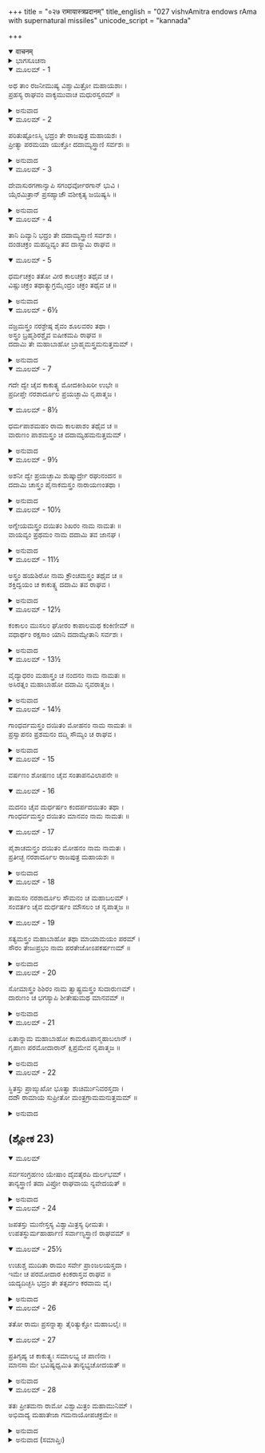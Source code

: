 +++
title = "०२७ रामायास्त्रप्रदानम्"
title_english = "027 vishvAmitra endows rAma with supernatural missiles"
unicode_script = "kannada"

+++
<details open><summary>वाचनम्</summary>

<div class="audioEmbed"  caption="श्रीराम-हरिसीताराममूर्ति-घनपाठिभ्यां वचनम्" src="https://archive.org/download/Ramayana-recitation-Sriram-harisItArAmamUrti-Ghanapaati-v2/Kanda_1/Kanda_1_BK-027-Ramaayastra_Pradhaanam.mp3"></div>
</details>



<details><summary>ಭಾಗಸೂಚನಾ</summary>

ವಿಶ್ವಾಮಿತ್ರರು ಶ್ರೀರಾಮನಿಗೆ ದಿವ್ಯಾಸ್ತ್ರಗಳನ್ನು ಕರುಣಿಸಿದುದು
</details>

<details open><summary>ಮೂಲಮ್ - 1</summary>

ಅಥ ತಾಂ ರಜನೀಮುಷ್ಯ ವಿಶ್ವಾಮಿತ್ರೋ ಮಹಾಯಶಾಃ ।  
ಪ್ರಹಸ್ಯ ರಾಘವಂ ವಾಕ್ಯಮುವಾಚ ಮಧುರಸ್ವರಮ್ ॥
</details>

<details><summary>ಅನುವಾದ</summary>

ತಾಟಕಾವನದಲ್ಲಿ ಆ ರಾತ್ರಿಯನ್ನು ಕಳೆದು ಮಹಾ ಯಶಸ್ವೀ ವಿಶ್ವಾಮಿತ್ರರು ನಗುತ್ತಾ ಶ್ರೀರಾಮಚಂದ್ರನಲ್ಲಿ ಮಧುರವಾಗಿ ಇಂತೆಂದರು.॥1॥
</details>

<details open><summary>ಮೂಲಮ್ - 2</summary>

ಪರಿತುಷ್ಟೋಽಸ್ಮಿ ಭದ್ರಂ ತೇ ರಾಜಪುತ್ರ ಮಹಾಯಶಃ ।  
ಪ್ರೀತ್ಯಾ ಪರಮಯಾ ಯುಕ್ತೋ ದದಾಮ್ಯಸ್ತ್ರಾಣಿ ಸರ್ವಶಃ ॥
</details>

<details><summary>ಅನುವಾದ</summary>

ಮಹಾಯಶಸ್ವೀ ರಾಜಕುಮಾರ! ನಿನಗೆ ಮಂಗಳವಾಗಲಿ. ತಾಟಕಾವಧೆಯಿಂದಾಗಿ ನಾನು ನಿನ್ನ ಮೇಲೆ ಬಹಳ ಸಂತುಷ್ಟನಾಗಿರುವೆನು. ಆದ್ದರಿಂದ ಸಂತೋಷವಾಗಿ ನಿನಗೆ ಎಲ್ಲ ಪ್ರಕಾರದ ಅಸ್ತ್ರಗಳನ್ನು ಕೊಡುತ್ತಿದೇನೆ.॥2॥
</details>

<details open><summary>ಮೂಲಮ್ - 3</summary>

ದೇವಾಸುರಗಣಾನ್ವಾಪಿ ಸಗಂಧರ್ವೋರಗಾನ್ ಭುವಿ ।  
ಯೈರಮಿತ್ರಾನ್ ಪ್ರಸಹ್ಯಾಜೌ ವಶೀಕೃತ್ಯ ಜಯಿಷ್ಯಸಿ ॥
</details>

<details><summary>ಅನುವಾದ</summary>

ಇವುಗಳ ಪ್ರಭಾದಿಂದ ನೀನು ನಿನ್ನ ಶತ್ರುಗಳನ್ನು ಬೇಕಾದರೆ ಅವರು ದೇವತೆಗಳು, ಅಸುರರು, ಗಂಧರ್ವರು, ನಾಗರು, ಯಾರೇ ಇರಲಿ, ರಣಭೂಮಿಯಲ್ಲಿ ಅವರನ್ನು ವಶಪಡಿಸಿಕೊಂಡು ಅವರ ಮೇಲೆ ವಿಜಯಸಾಧಿಸುವೆ.॥3॥
</details>

<details open><summary>ಮೂಲಮ್ - 4</summary>

ತಾನಿ ದಿವ್ಯಾನಿ ಭದ್ರಂ ತೇ ದದಾಮ್ಯಸ್ತ್ರಾಣಿ ಸರ್ವಶಃ ।  
ದಂಡಚಕ್ರಂ ಮಹದ್ದಿವ್ಯಂ ತವ ದಾಸ್ಯಾಮಿ ರಾಘವ ॥
</details>

<details open><summary>ಮೂಲಮ್ - 5</summary>

ಧರ್ಮಚಕ್ರಂ ತತೋ ವೀರ ಕಾಲಚಕ್ರಂ ತಥೈವ ಚ ।  
ವಿಷ್ಣುಚಕ್ರಂ ತಥಾತ್ಯುಗ್ರಮೈಂದ್ರಂ ಚಕ್ರಂ ತಥೈವ ಚ ॥
</details>

<details><summary>ಅನುವಾದ</summary>

ರಘುನಂದನ! ನಿನಗೆ ಮಂಗಳವಾಗಲಿ. ಇಂದು ನಾನು ನಿನಗೆ ಅವೆಲ್ಲ ಅಸ್ತ್ರಗಳನ್ನು ಕೊಡುತ್ತಾ ಇದ್ದೇನೆ. ವೀರನೇ! ನಾನು ನಿನಗೆ ದಿವ್ಯ ಹಾಗೂ ಮಹಾನ್ ದಂಡಚಕ್ರ, ಧರ್ಮಚಕ್ರ, ಕಾಲಚಕ್ರ, ವಿಷ್ಣುಚಕ್ರ, ಹಾಗೂ ಅತ್ಯಂತ ಭಯಂಕರ ಐಂದ್ರಚಕ್ರ ಕೊಡುವೆನು.॥4-5॥
</details>

<details open><summary>ಮೂಲಮ್ - 6½</summary>

ವಜ್ರಮಸ್ತ್ರಂ ನರಶ್ರೇಷ್ಠ ಶೈವಂ ಶೂಲವರಂ ತಥಾ ।  
ಅಸ್ತ್ರಂ ಬ್ರಹ್ಮಶಿರಶ್ಚೈವ ಐಷೀಕಮಪಿ ರಾಘವ ॥  
ದದಾಮಿ ತೇ ಮಹಾಬಾಹೋ ಬ್ರಾಹ್ಮಮಸ್ತ್ರಮನುತ್ತಮಮ್ ।
</details>

<details><summary>ಅನುವಾದ</summary>

ನರಶ್ರೇಷ್ಠ ರಘುವರನೇ! ಇಂದ್ರನ ವಜ್ರಾಸ್ತ್ರ, ಶಿವನ ಶ್ರೇಷ್ಠ ತ್ರಿಶೂಲ, ಬ್ರಹ್ಮದೇವರ ಬ್ರಹ್ಮಶಿರ ಎಂಬ ಅಸ್ತ್ರವನ್ನು ಕೊಡುವೆನು. ಮಹಾಬಾಹೋ! ಜೊತೆಗೆ ಐಷೀಕಾಸ್ತ್ರ ಹಾಗೂ ಪರಮೋತ್ತಮ ಬ್ರಹ್ಮಾಸ್ತ್ರವನ್ನೂ ನಿನಗೆ ಕೊಡುವೆನು.॥6½॥
</details>

<details open><summary>ಮೂಲಮ್ - 7</summary>

ಗದೇ ದ್ವೇ ಚೈವ ಕಾಕುತ್ಸ್ಥ ಮೋದಕೀಶಿಖರೀ ಉಭೇ ॥  
ಪ್ರದೀಪ್ತೇ ನರಶಾರ್ದೂಲ ಪ್ರಯಚ್ಛಾಮಿ ನೃಪಾತ್ಮಜ ।
</details>

<details open><summary>ಮೂಲಮ್ - 8½</summary>

ಧರ್ಮಪಾಶಮಹಂ ರಾಮ ಕಾಲಪಾಶಂ ತಥೈವ ಚ ॥  
ವಾರುಣಂ ಪಾಶಮಸ್ತ್ರಂ ಚ ದದಾಮ್ಯಹಮನುತ್ತಮಮ್ ।
</details>

<details><summary>ಅನುವಾದ</summary>

ಕಾಕುತ್ಸ್ಥನೇ! ಇವಲ್ಲದೆ ಎರಡು ಅತ್ಯಂತ ಉಜ್ವಲ ಮತ್ತು ಸುಂದರ ಮೋದಕೀ ಹಾಗೂ ಶಿಖರಿ ಎಂಬ ಗದೆಗಳನ್ನು ನಿನಗೆ ಅರ್ಪಿಸುವೆನು. ಪುರುಷಸಿಂಹ ರಾಮಾ! ಧರ್ಮಪಾಶ, ಕಾಲಪಾಶ ಮತ್ತು ವರುಣಪಾಶ, ಇವು ಬಹಳ ಉತ್ತಮ ಅಸ್ತ್ರಗಳಾಗಿವೆ. ಅವನ್ನು ಕರುಣಿಸುವೆನು.॥7-8½॥
</details>

<details open><summary>ಮೂಲಮ್ - 9½</summary>

ಅಶನೀ ದ್ವೇ ಪ್ರಯಚ್ಛಾಮಿ ಶುಷ್ಕಾರ್ದ್ರೇ ರಘುನಂದನ ॥  
ದದಾಮಿ ಚಾಸ್ತ್ರಂ ಪೈನಾಕಮಸ್ತ್ರಂ ನಾರಾಯಣಂತಥಾ ।
</details>

<details><summary>ಅನುವಾದ</summary>

ರಘುನಂದನ! ಒಣಗಿದ ಮತ್ತು ಹಸಿಯಾದ ಎರಡು ರೀತಿಯ ಅಶನಿ ಹಾಗೂ ಪಿನಾಕ, ನಾರಾಯಣಾಸ್ತ್ರವನ್ನೂ ಕೊಡುತ್ತಿದ್ದೇನೆ.॥9½॥
</details>

<details open><summary>ಮೂಲಮ್ - 10½</summary>

ಅಗ್ನೇಯಮಸ್ತ್ರಂ ದಯಿತಂ ಶಿಖರಂ ನಾಮ ನಾಮತಃ ॥  
ವಾಯವ್ಯಂ ಪ್ರಥಮಂ ನಾಮ ದದಾಮಿ ತವ ಜಾನಘ ।
</details>

<details><summary>ಅನುವಾದ</summary>

ಅಗ್ನಿಯ ಪ್ರಿಯ ಆಗ್ನೇಯಾಸ್ತ್ರವು ಶಿಖರಾಸ್ತ್ರ ಎಂಬ ಹೆಸರಿನಿಂದಲೂ ಪ್ರಸಿದ್ಧವಾಗಿರುವುದನ್ನು ನಿನಗೆ ಅರ್ಪಿಸುತ್ತಿದ್ದೇನೆ.॥10½॥
</details>

<details open><summary>ಮೂಲಮ್ - 11½</summary>

ಅಸ್ತ್ರಂ ಹಯಶಿರೋ ನಾಮ ಕ್ರೌಂಚಮಸ್ತ್ರಂ ತಥೈವ ಚ ॥  
ಶಕ್ತಿದ್ವಯಂ ಚ ಕಾಕುತ್ಸ್ಥ ದದಾಮಿ ತವ ರಾಘವ ।
</details>

<details><summary>ಅನುವಾದ</summary>

ಕಕುತ್ಸ್ಥಕುಲಭೂಷಣ ರಾಘವ! ಹಯಶಿರ ಎಂಬ ಅಸ್ತ್ರ, ಕ್ರೌಂಚಾಸ್ತ್ರ ಹಾಗೂ ಎರಡು ಶಕ್ತಿಗಳನ್ನೂ ನಿನಗೆ ಕೊಡುವೆನು.॥11½॥
</details>

<details open><summary>ಮೂಲಮ್ - 12½</summary>

ಕಂಕಾಲಂ ಮುಸಲಂ ಘೋರಂ ಕಾಪಾಲಮಥ ಕಂಕಿಣೀಮ್ ॥  
ವಧಾರ್ಥಂ ರಕ್ಷಸಾಂ ಯಾನಿ ದದಾಮ್ಯೇತಾನಿ ಸರ್ವಶಃ ।
</details>

<details><summary>ಅನುವಾದ</summary>

ಕಂಕಾಲ, ಘೋರ, ಮೂಸಲ, ಕಪಾಲ ಹಾಗೂ ಕಿಂಕಿಣಿ ಮೊದಲಾದ ಎಲ್ಲ ಅಸ್ತ್ರಗಳು ರಾಕ್ಷಸರ ವಧೆಯಲ್ಲಿ ಉಪಯೋಗಿ ಆಗುವುವು, ಅವನ್ನೂ ನಿನಗೆ ನೀಡುವೆ.॥12½॥
</details>

<details open><summary>ಮೂಲಮ್ - 13½</summary>

ವೈದ್ಯಾಧರಂ ಮಹಾಸ್ತ್ರಂ ಚ ನಂದನಂ ನಾಮ ನಾಮತಃ ॥  
ಅಸಿರತ್ನಂ ಮಹಾಬಾಹೋ ದದಾಮಿ ನೃವರಾತ್ಮಜ ।
</details>

<details><summary>ಅನುವಾದ</summary>

ಮಹಾಬಾಹು ರಾಜಕುಮಾರ! ನಂದನ ಎಂಬ ಪ್ರಸಿದ್ಧ ವಿದ್ಯಾಧರರ ಮಹಾಸ್ತ್ರ ಹಾಗೂ ಉತ್ತಮ ಖಡ್ಗವನ್ನೂ ನಿನಗೆ ಅರ್ಪಿಸುತ್ತಿದ್ದೇನೆ.॥13½॥
</details>

<details open><summary>ಮೂಲಮ್ - 14½</summary>

ಗಾಂಧರ್ವಮಸ್ತ್ರಂ ದಯಿತಂ ಮೋಹನಂ ನಾಮ ನಾಮತಃ ॥  
ಪ್ರಸ್ವಾಪನಂ ಪ್ರಶಮನಂ ದದ್ಮಿ ಸೌಮ್ಯಂ ಚ ರಾಘವ ।
</details>

<details><summary>ಅನುವಾದ</summary>

ರಘುನಂದನ! ಗಂಧರ್ವರ ಪ್ರಿಯ ಸಮ್ಮೋಹನ ಎಂಬ ಅಸ್ತ್ರವನ್ನೂ, ಪ್ರಸ್ವಾಪನ, ಪ್ರಶಮನ ಹಾಗೂ ಸೌಮ್ಯ ಅಸ್ತ್ರವನ್ನೂ ನೀಡುತ್ತಿದ್ದೇನೆ.॥14½॥
</details>

<details open><summary>ಮೂಲಮ್ - 15</summary>

ವರ್ಷಣಂ ಶೋಷಣಂ ಚೈವ ಸಂತಾಪನವಿಲಾಪನೇ ॥
</details>

<details open><summary>ಮೂಲಮ್ - 16</summary>

ಮದನಂ ಚೈವ ದುರ್ಧರ್ಷಂ ಕಂದರ್ಪದಯಿತಂ ತಥಾ ।  
ಗಾಂಧರ್ವಮಸ್ತ್ರಂ ದಯಿತಂ ಮಾನವಂ ನಾಮ ನಾಮತಃ ॥
</details>

<details open><summary>ಮೂಲಮ್ - 17</summary>

ಪೈಶಾಚಮನ್ತ್ರಂ ದಯಿತಂ ಮೋಹನಂ ನಾಮ ನಾಮತಃ ।  
ಪ್ರತೀಚ್ಛ ನರಶಾರ್ದೂಲ ರಾಜಪುತ್ರ ಮಹಾಯಶಃ ॥
</details>

<details><summary>ಅನುವಾದ</summary>

ಮಹಾಯಶಸ್ವೀ ಪುರುಷಸಿಂಹ ರಾಜಕುಮಾರ! ವರ್ಷಣ, ಶೋಷಣ, ಸಂತಾಪನ, ವಿಲಾಪನ, ಕಾಮದೇವನ ಪ್ರಿಯ ದುರ್ಜಯ ಅಸ್ತ್ರವಾದ ವಾದನ, ಗಂಧರ್ವರ ಪ್ರಿಯ ಮಾನವಾಸ್ತ್ರ, ಪಿಶಾಚಿಗಳ ಪ್ರಿಯ ಮೋಹನಾಸ್ತ್ರವನ್ನೂ ನನ್ನಿಂದ ಸ್ವೀಕರಿಸು.॥15-17॥
</details>

<details open><summary>ಮೂಲಮ್ - 18</summary>

ತಾಮಸಂ ನರಶಾರ್ದೂಲ ಸೌಮನಂ ಚ ಮಹಾಬಲಮ್ ।  
ಸಂವರ್ತಂ ಚೈವ ದುರ್ಧರ್ಷಂ ಮೌಸಲಂ ಚ ನೃಪಾತ್ಮಜ ॥
</details>

<details open><summary>ಮೂಲಮ್ - 19</summary>

ಸತ್ಯಮಸ್ತ್ರಂ ಮಹಾಬಾಹೋ ತಥಾ ಮಾಯಾಮಯಂ ಪರಮ್ ।  
ಸೌರಂ ತೇಜಃಪ್ರಭಂ ನಾಮ ಪರತೇಜೋಽಪಕರ್ಷಣಮ್ ॥
</details>

<details><summary>ಅನುವಾದ</summary>

ನರಶ್ರೇಷ್ಠ ರಾಜನ ಪುತ್ರ, ಮಹಾಬಾಹು ರಾಮ! ತಾಮಸ, ಮಹಾಬಲಿ, ಸೌಮನ, ಸಂವರ್ತ, ದುರ್ಜಯ, ನೌಸಲ, ಸತ್ಯ, ಮತ್ತು ಮಾಯಾಮಯ ಉತ್ತಮ ಅಸ್ತ್ರವನ್ನು ನಿನಗೆ ಅರ್ಪಿಸುತ್ತಿದ್ದೇನೆ. ಶತ್ರುವಿನ ತೇಜವನ್ನು ನಾಶ ಮಾಡುವಂತಹ ತೇಜಃಪ್ರಭ ಎಂಬ ಅಸ್ತ್ರವನ್ನು ನಿನಗೆ ಅರ್ಪಿಸುತ್ತಿದ್ದೇನೆ.॥18-19॥
</details>

<details open><summary>ಮೂಲಮ್ - 20</summary>

ಸೋಮಾಸ್ತ್ರಂ ಶಿಶಿರಂ ನಾಮ ತ್ವಾಷ್ಟ್ರಮಸ್ತ್ರಂ ಸುದಾರುಣಮ್ ।  
ದಾರುಣಂ ಚ ಭಗಸ್ಯಾಪಿ ಶೀತೇಷುಮಥ ಮಾನವಮ್ ॥
</details>

<details><summary>ಅನುವಾದ</summary>

ಸೋಮದೇವತೆಯ ಶಿಶಿರ ಎಂಬ ಅಸ್ತ್ರ ತ್ವಷ್ಟಾ (ವಿಶ್ವಕರ್ಮನ ಅತ್ಯಂತ ದಾರುಣ ಅಸ್ತ್ರ, ಭಗದೇವತೆಯ ಭಯಂಕರ ಅಸ್ತ್ರ ಹಾಗೂ ಮನುವಿನ ಶೀತೇಷು ಎಂಬ ಅಸ್ತ್ರವನ್ನು ನಿನಗೆ ಕೊಡುತ್ತೇನೆ.॥20॥
</details>

<details open><summary>ಮೂಲಮ್ - 21</summary>

ಏತಾನ್ನಾಮ ಮಹಾಬಾಹೋ ಕಾಮರೂಪಾನ್ಮಹಾಬಲಾನ್ ।  
ಗೃಹಾಣ ಪರಮೋದಾರಾನ್ ಕ್ಷಿಪ್ರಮೇವ ನೃಪಾತ್ಮಜ ॥
</details>

<details><summary>ಅನುವಾದ</summary>

ಮಹಾಬಾಹು ರಾಜಕುಮಾರ ಶ್ರೀರಾಮ! ಇವೆಲ್ಲ ಅಸ್ತ್ರಗಳು ಇಚ್ಛಾನುಸಾರ ರೂಪವನ್ನು ಧರಿಸಬಲ್ಲವು, ಮಹಾನ್ ಬಲದಿಂದ ಸಂಪನ್ನ ಹಾಗೂ ಪರಮ ಉದಾರವಾಗಿವೆ. ನೀನು ಬೇಗನೆ ಇವನ್ನು ಸ್ವೀಕರಿಸು.॥21॥
</details>

<details open><summary>ಮೂಲಮ್ - 22</summary>

ಸ್ಥಿತಸ್ತು ಪ್ರಾಙ್ಮುಖೋ ಭೂತ್ವಾ ಶುಚಿರ್ಮುನಿವರಸ್ತದಾ ।  
ದದೌ ರಾಮಾಯ ಸುಪ್ರೀತೋ ಮಂತ್ರಗ್ರಾಮಮನುತ್ತಮಮ್ ॥
</details>

<details><summary>ಅನುವಾದ</summary>

ಹೀಗೆ ಹೇಳಿ ಮುನಿವರ ವಿಶ್ವಾಮಿತ್ರರು ಆಗ ಸ್ನಾನಾದಿಗಳಿಂದ ಶುದ್ಧರಾಗಿ ಪೂರ್ವಾಭಿಮುಖವಾಗಿ ಕುಳಿತು, ಅತ್ಯಂತ ಪ್ರಸನ್ನತೆಯಿಂದ ಅವರು ಶ್ರೀರಾಮಚಂದ್ರನಿಗೆ ಆ ಎಲ್ಲ ಉತ್ತಮ ಅಸ್ತ್ರಗಳನ್ನು ಉಪದೇಶಿಸಿದರು.॥22॥
</details>

## (ಶ್ಲೋಕ 23)


<details open><summary>ಮೂಲಮ್</summary>

ಸರ್ವಸಂಗ್ರಹಣಂ ಯೇಷಾಂ ದೈವತೈರಪಿ ದುರ್ಲಭಮ್ ।  
ತಾನ್ಯಸ್ತ್ರಾಣಿ ತದಾ ವಿಪ್ರೋ ರಾಘವಾಯ ನ್ಯವೇದಯತ್ ॥
</details>

<details><summary>ಅನುವಾದ</summary>

ಪೂರ್ಣ ರೂಪದಿಂದ ಸಂಗ್ರಹಿಸಲು ದೇವತೆಗಳಿಗೂ ದುರ್ಲಭವಾದ ಎಲ್ಲ ಅಸ್ತ್ರಗಳನ್ನು ವಿಪ್ರವರ ವಿಶ್ವಾಮಿತ್ರರು ಶ್ರೀರಾಮಚಂದ್ರನಿಗೆ ಸಮರ್ಪಿಸಿದರು.॥23॥
</details>

<details open><summary>ಮೂಲಮ್ - 24</summary>

ಜಪತಸ್ತು ಮುನೇಸ್ತಸ್ಯ ವಿಶ್ವಾಮಿತ್ರಸ್ಯ ಧೀಮತಃ ।  
ಉಪತಸ್ಥುರ್ಮಹಾರ್ಹಾಣಿ ಸರ್ವಾಣ್ಯಸ್ತ್ರಾಣಿ ರಾಘವಮ್ ॥
</details>

<details open><summary>ಮೂಲಮ್ - 25½</summary>

ಉಚುಶ್ಚ ಮುದಿತಾ ರಾಮಂ ಸರ್ವೇ ಪ್ರಾಂಜಲಯಸ್ತದಾ ।  
ಇಮೇ ಚ ಪರಮೋದಾರ ಕಿಂಕರಾಸ್ತವ ರಾಘವ ॥  
ಯದ್ಯದಿಚ್ಛಸಿ ಭದ್ರಂ ತೇ ತತ್ಸರ್ವಂ ಕರವಾಮ ವೈ।
</details>

<details><summary>ಅನುವಾದ</summary>

ವಿಶ್ವಾಮಿತ್ರರು ಅಸ್ತ್ರ ಮಂತ್ರಗಳನ್ನು ಜಪಿಸಲು ಪ್ರಾರಂಭಿಸುತ್ತಲೇ ಆ ಎಲ್ಲ ಪರಮಪೂಜ್ಯ ದಿವ್ಯಾಸ್ತ್ರಗಳು ಸ್ವತಃ ಬಂದು ಶ್ರೀರಘುನಾಥನ ಬಳಿ ಉಪಸ್ಥಿತವಾದುವು ಹಾಗೂ ಅತ್ಯಂತ ಹರ್ಷದಿಂದ ಶ್ರೀರಾಮಚಂದ್ರನಿಗೆ ಕೈಮುಗಿದು ‘ಪರಮ ಉದಾರ ರಘುನಂದನ! ನಿನಗೆ ಮಂಗಳವಾಗಲೀ. ನಾವೆಲ್ಲರೂ ನಿನಗೆ ಕಿಂಕರರಾಗಿದ್ದೇವೆ. ನೀನು ನಮ್ಮಿಂದ ಬಯಸುವ ಎಲ್ಲ ಸೇವೆಯನ್ನು ನಾವು ಮಾಡಲು ಸಿದ್ಧರಾಗಿದೇವೆ.’ ಎಂದು ಬೇಡಿಕೊಂಡರು.॥24-25½॥
</details>

<details open><summary>ಮೂಲಮ್ - 26</summary>

ತತೋ ರಾಮಃ ಪ್ರಸನ್ನಾತ್ಮಾ ತೈರಿತ್ಯುಕ್ತೋ ಮಹಾಬಲೈಃ ॥
</details>

<details open><summary>ಮೂಲಮ್ - 27</summary>

ಪ್ರತಿಗೃಹ್ಯ ಚ ಕಾಕುತ್ಸ್ಥಃ ಸಮಾಲಭ್ಯ ಚ ಪಾಣಿನಾ ।  
ಮಾನಸಾ ಮೇ ಭವಿಷ್ಯಧ್ವಮಿತಿ ತಾನ್ಯಭ್ಯಚೋದಯತ್ ॥
</details>

<details><summary>ಅನುವಾದ</summary>

ಆ ಮಹಾ ಪ್ರಭಾವಶಾಲಿ ಅಸ್ತ್ರಗಳೂ ಹೀಗೆ ಹೇಳಿದಾಗ ಶ್ರೀರಾಮಚಂದ್ರನು ಸಂತೋಷಗೊಂಡು ಅವನ್ನು ಪರಿಗ್ರಹಿಸಿ, ಕೈಯಿಂದ ಅವನ್ನು ಸ್ಪರ್ಶಿಸಿ - ‘ನೀವೆಲ್ಲ ನನ್ನ ಮನಸ್ಸಿನಲ್ಲಿ ವಾಸಿಸಿರಿ’ ಎಂದು ಹೇಳಿದನು.॥26-27॥
</details>

<details open><summary>ಮೂಲಮ್ - 28</summary>

ತತಃ ಪ್ರೀತಮನಾ ರಾಮೋ ವಿಶ್ವಾಮಿತ್ರಂ ಮಹಾಮುನಿಮ್ ।  
ಅಭಿವಾದ್ಯ ಮಹಾತೇಜಾ ಗಮನಾಯೋಪಚಕ್ರಮೇ ॥
</details>

<details><summary>ಅನುವಾದ</summary>

ಅನಂತರ ಮಹಾತೇಜಸ್ವೀ ಶ್ರೀರಾಮನು ಪ್ರಸನ್ನಚಿತ್ತನಾಗಿ ಮಹಾಮುನಿ ವಿಶ್ವಾಮಿತ್ರರಿಗೆ ವಂದಿಸಿದನು. ಮತ್ತೆ ಅವರ ಮುಂದಿನ ಪ್ರವಾಸ ಪ್ರಾರಂಭವಾಯಿತು.॥28॥
</details>

<details><summary>ಅನುವಾದ (ಸಮಾಪ್ತಿಃ)</summary>

ವಾಲ್ಮೀಕಿ ವಿರಚಿತ ಆರ್ಷ ರಾಮಾಯಣ ಆದಿಕಾವ್ಯದ ಬಾಲಕಾಂಡದಲ್ಲಿ ಇಪ್ಪತ್ತೇಳನೆಯ ಸರ್ಗ ಪೂರ್ಣವಾಯಿತು. ॥27॥
</details>
